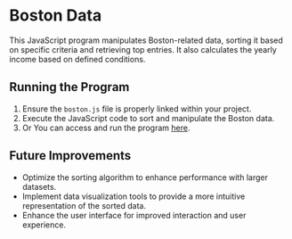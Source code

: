 # Boston Data

This JavaScript program manipulates Boston-related data, sorting it based on specific criteria and retrieving top entries. It also calculates the yearly income based on defined conditions.

## Running the Program

1. Ensure the `boston.js` file is properly linked within your project.
2. Execute the JavaScript code to sort and manipulate the Boston data.
3. Or You can access and run the program [here](https://prakashkumarmca23.github.io/boston/).

## Future Improvements

- Optimize the sorting algorithm to enhance performance with larger datasets.
- Implement data visualization tools to provide a more intuitive representation of the sorted data.
- Enhance the user interface for improved interaction and user experience.

